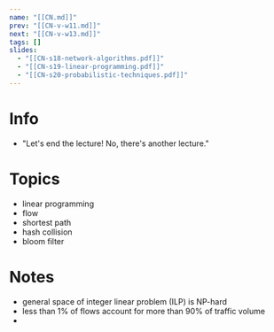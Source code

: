 ```yaml
---
name: "[[CN.md]]"
prev: "[[CN-v-w11.md]]"
next: "[[CN-v-w13.md]]"
tags: []
slides:
  - "[[CN-s18-network-algorithms.pdf]]"
  - "[[CN-s19-linear-programming.pdf]]"
  - "[[CN-s20-probabilistic-techniques.pdf]]"
---
```



# Info
- "Let's end the lecture! No, there's another lecture."


# Topics
- linear programming
- flow
- shortest path
- hash collision
- bloom filter


# Notes
- general space of integer linear problem (ILP) is NP-hard
- less than 1% of flows account for more than 90% of traffic volume
-
